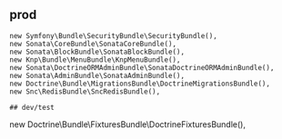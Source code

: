 ## prod

````
new Symfony\Bundle\SecurityBundle\SecurityBundle(),
new Sonata\CoreBundle\SonataCoreBundle(),
new Sonata\BlockBundle\SonataBlockBundle(),
new Knp\Bundle\MenuBundle\KnpMenuBundle(),
new Sonata\DoctrineORMAdminBundle\SonataDoctrineORMAdminBundle(),
new Sonata\AdminBundle\SonataAdminBundle(),
new Doctrine\Bundle\MigrationsBundle\DoctrineMigrationsBundle(),
new Snc\RedisBundle\SncRedisBundle(),

## dev/test

````
new Doctrine\Bundle\FixturesBundle\DoctrineFixturesBundle(),

